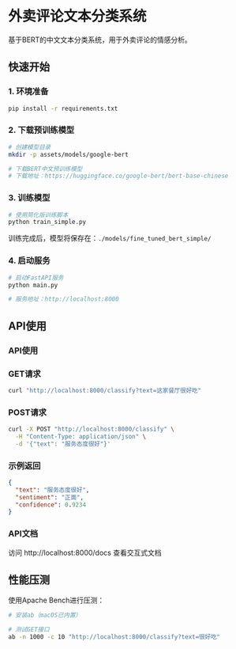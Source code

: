 # 外卖评论文本分类系统

基于BERT的中文文本分类系统，用于外卖评论的情感分析。

## 快速开始

### 1. 环境准备

```bash
pip install -r requirements.txt
```

### 2. 下载预训练模型

```bash
# 创建模型目录
mkdir -p assets/models/google-bert

# 下载BERT中文预训练模型
# 下载地址：https://huggingface.co/google-bert/bert-base-chinese
```

### 3. 训练模型

```bash
# 使用简化版训练脚本
python train_simple.py
```

训练完成后，模型将保存在：`./models/fine_tuned_bert_simple/`

### 4. 启动服务

```bash
# 启动FastAPI服务
python main.py

# 服务地址：http://localhost:8000
```

## API使用

### API使用

### GET请求
```bash
curl "http://localhost:8000/classify?text=这家餐厅很好吃"
```

### POST请求
```bash
curl -X POST "http://localhost:8000/classify" \
  -H "Content-Type: application/json" \
  -d '{"text": "服务态度很好"}'
```

### 示例返回
```json
{
  "text": "服务态度很好",
  "sentiment": "正面",
  "confidence": 0.9234
}
```

### API文档
访问 http://localhost:8000/docs 查看交互式文档

## 性能压测

使用Apache Bench进行压测：

```bash
# 安装ab（macOS已内置）

# 测试GET接口
ab -n 1000 -c 10 "http://localhost:8000/classify?text=很好吃"
